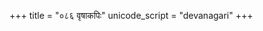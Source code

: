 +++
title = "०८६ वृषाकपिः"
unicode_script = "devanagari"
+++

<div class="js_include" url="../../../../mantraH/lokAntaram/Rk/vRShAkapiH/"  newLevelForH1="2" includeTitle="false"> </div>  

